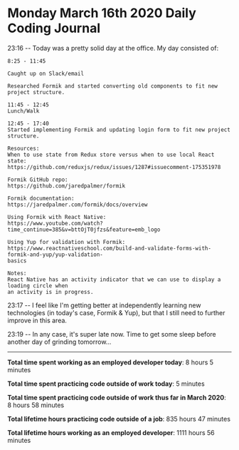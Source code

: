 # Monday March 16th 2020 Daily Coding Journal

23:16 -- Today was a pretty solid day at the office. My day consisted of:
```
8:25 - 11:45

Caught up on Slack/email

Researched Formik and started converting old components to fit new project structure.

11:45 - 12:45
Lunch/Walk

12:45 - 17:40
Started implementing Formik and updating login form to fit new project structure.

Resources:
When to use state from Redux store versus when to use local React state: 
https://github.com/reduxjs/redux/issues/1287#issuecomment-175351978

Formik GitHub repo:
https://github.com/jaredpalmer/formik

Formik documentation:
https://jaredpalmer.com/formik/docs/overview

Using Formik with React Native: 
https://www.youtube.com/watch?time_continue=385&v=bttOjT0jfzs&feature=emb_logo

Using Yup for validation with Formik:
https://www.reactnativeschool.com/build-and-validate-forms-with-formik-and-yup/yup-validation-
basics

Notes:
React Native has an activity indicator that we can use to display a loading circle when 
an activity is in progress.
```
23:17 -- I feel like I'm getting better at independently learning new technologies (in today's case, Formik & Yup),
but that I still need to further improve in this area.

23:19 -- In any case, it's super late now. Time to get some sleep before another day of grinding tomorrow...
___
**Total time spent working as an employed developer today**: 8 hours 5 minutes

**Total time spent practicing code outside of work today**: 5 minutes

**Total time spent practicing code outside of work thus far in March 2020**: 8 hours 58 minutes

**Total lifetime hours practicing code outside of a job**: 835 hours 47 minutes

**Total lifetime hours working as an employed developer**: 1111 hours 56 minutes